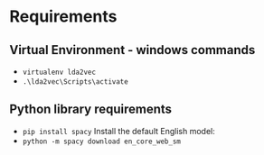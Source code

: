 # Requirements
## Virtual Environment - windows commands
* ```virtualenv lda2vec```
* ```.\lda2vec\Scripts\activate``` 
## Python library requirements
*  ```pip install spacy```
Install the default English model:
*  ```python -m spacy download en_core_web_sm```